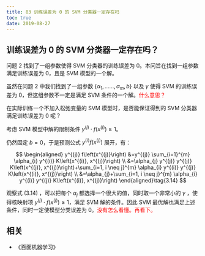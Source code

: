```yaml
---
title: 83 训练误差为 0 的 SVM 分类器一定存在吗
toc: true
date: 2019-08-27
---
```


## 训练误差为 0 的 SVM 分类器一定存在吗？

问题 2 找到了一组参数使得 SVM 分类器的训练误差为 0。本问旨在找到一组参数满足训练误差为 0，且是 SVM 模型的一个解。

虽然在问题 2 中我们找到了一组参数 $\{\alpha_1,......,\alpha_m,b\}$ 以及 $\gamma$ 使得 SVM 的训练误差为 0，但这组参数不一定是满足 SVM 条件的一个解。<span style="color:red;">什么意思？</span>

在实际训练一个不加入松弛变量的 SVM 模型时，是否能保证得到的 SVM 分类器满足训练误差为 0 呢？


考虑 SVM 模型中解的限制条件 $y^{(j)}\cdot f(x^{(j)})\geq 1$。

仍然固定 $b=0$，于是预测公式 $y^{(i)}f(x^{(j)})$ 展开，有：

$$
\begin{aligned} y^{(j)} f\left(x^{(j)}\right) &=y^{(j)} \sum_{i=1}^{m} \alpha_{i} y^{(i)} K\left(x^{(i)}, x^{(j)}\right) \\ &=\alpha_{j} y^{(j)} y^{(j)} K\left(x^{(j)}, x^{(j)}\right)+\sum_{i=1, i \neq j}^{m} \alpha_{i} y^{(i)} y^{(j)} K\left(x^{(i)}, x^{(j)}\right) \\ &=\alpha_{j}+\sum_{i=1, i \neq j}^{m} \alpha_{i} y^{(i)} y^{(j)} K\left(x^{(i)}, x^{(j)}\right) \end{aligned}\tag{3.14}
$$


观察式 (3.14) ，可以把每个 $\alpha_j$ 都选择一个很大的值，同时取一个非常小的 $\gamma$ ，使得核映射项 $y^{(j)}\cdot f(x^{(j)})\geq 1$，满足 SVM 解的条件。因此 SVM 最优解也满足上述条件，同时一定使模型分类误差为 0。<span style="color:red;">没有怎么看懂。再看下。</span>








## 相关

- 《百面机器学习》
